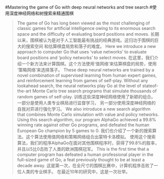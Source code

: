 #Mastering the game of Go with deep neural networks and tree search
#使用深度神经网络和树搜索来精通围棋

>The game of Go has long been viewed as the most challenging of classic games
>for artificial intelligence owing to its enormous search space and the difficulty
>of evaluating board positions and moves. 
>长期以来，围棋被认为是对于人工智能最有挑战的经典游戏。这归功于围棋的巨大的搜索空间
>和估算棋盘局势和落子的难度。
>Here we introduce a new approach to computer Go that uses ‘value networks’
>to evaluate board positions and ‘policy networks’ to select moves.
>在这里，我们介绍一个新方法来计算围棋。这个方法使用‘值网络’来估算棋盘的局势，使用
>‘策略网络’来选择落子。
>These deep neural networks are trained by a novel combination of supervised learning
>from human expert games, and reinforcement learning from games of self-play.
>Without any lookahead search, the neural networks play Go at the level of stateof-
>the-art Monte Carlo tree search programs that simulate thousands of random games of
>self-play.
>训练这些深度神经网络使用了新颖的组合。一部分是使用人类专业棋局进行监督学习，
>另一部分使用深度神经网络的自我对弈进行强化学习。
>We also introduce a new search algorithm that combines Monte Carlo simulation with
>value and policy networks. Using this search algorithm, our program AlphaGo achieved
>a 99.8% winning rate against other Go programs, and defeated the human European Go
>champion by 5 games to 0. 
>我们也介绍了一个新的搜索算法。这个算法使用值网络和策略网络组合出蒙特卡洛模拟。
>使用这个搜索算法，我们的程序AlphaGo在面对其他围棋程序时，获得了99.8%的胜率，
>并且以5比0击败了人类的欧洲围棋冠军。
>This is the first time that a computer program has defeated a human professional player
>in the full-sized game of Go, a feat previously thought to be at least a decade away.
>这是第一次，在全尺寸的围棋比赛中，计算机程序击败了一位人类的专业棋手。
>在最近10年的研究中，这是一次壮举。
